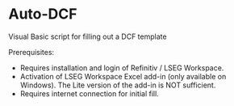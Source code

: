 # Auto-DCF
Visual Basic script for filling out a DCF template

Prerequisites:
- Requires installation and login of Refinitiv / LSEG Workspace.
- Activation of LSEG Workspace Excel add-in (only available on Windows). The Lite version of the add-in is NOT sufficient.
- Requires internet connection for initial fill.
